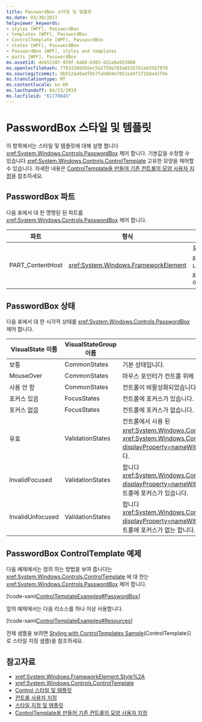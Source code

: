 ```yaml
---
title: PasswordBox 스타일 및 템플릿
ms.date: 03/30/2017
helpviewer_keywords:
- styles [WPF], PasswordBox
- templates [WPF], PasswordBox
- ControlTemplate [WPF], PasswordBox
- states [WPF], PasswordBox
- PasswordBox [WPF], styles and templates
- parts [WPF], PasswordBox
ms.assetid: deb52107-959f-4a60-b303-d21a0a933060
ms.openlocfilehash: 7783330dd56ec5b2759e783a6935761eb3587978
ms.sourcegitcommit: 9b552addadfb57fab0b9e7852ed4f1f1b8a42f8e
ms.translationtype: MT
ms.contentlocale: ko-KR
ms.lasthandoff: 04/23/2019
ms.locfileid: "61770645"
---
```

# <a name="passwordbox-styles-and-templates"></a>PasswordBox 스타일 및 템플릿

이 항목에서는 스타일 및 템플릿에 대해 설명 합니다 <xref:System.Windows.Controls.PasswordBox> 제어 합니다. 기본값을 수정할 수 있습니다 <xref:System.Windows.Controls.ControlTemplate> 고유한 모양을 제어할 수 있습니다. 자세한 내용은 [ControlTemplate을 만들어 기존 컨트롤의 모양 사용자 지정](customizing-the-appearance-of-an-existing-control.md)을 참조하세요.

## <a name="passwordbox-parts"></a>PasswordBox 파트

다음 표에서 대 한 명명된 된 파트를 <xref:System.Windows.Controls.PasswordBox> 제어 합니다.

|파트|형식|설명|
|-|-|-|
|PART_ContentHost|<xref:System.Windows.FrameworkElement>|포함할 수 있는 시각적 요소를 <xref:System.Windows.FrameworkElement>입니다. 텍스트는 <xref:System.Windows.Controls.PasswordBox> 이 요소에 표시 됩니다.|

## <a name="passwordbox-states"></a>PasswordBox 상태

다음 표에서 대 한 시각적 상태를 <xref:System.Windows.Controls.PasswordBox> 제어 합니다.

|VisualState 이름|VisualStateGroup 이름|설명|
|-|-|-|
|보통|CommonStates|기본 상태입니다.|
|MouseOver|CommonStates|마우스 포인터가 컨트롤 위에 있습니다.|
|사용 안 함|CommonStates|컨트롤이 비활성화되었습니다.|
|포커스 있음|FocusStates|컨트롤에 포커스가 있습니다.|
|포커스 없음|FocusStates|컨트롤에 포커스가 없습니다.|
|유효|ValidationStates|컨트롤에서 사용 된 <xref:System.Windows.Controls.Validation> 클래스 및 <xref:System.Windows.Controls.Validation.HasError%2A?displayProperty=nameWithType> 연결 된 속성은 `false`합니다.|
|InvalidFocused|ValidationStates|합니다 <xref:System.Windows.Controls.Validation.HasError%2A?displayProperty=nameWithType> 연결 된 속성은 `true` 가 컨트롤에 포커스가 있습니다.|
|InvalidUnfocused|ValidationStates|합니다 <xref:System.Windows.Controls.Validation.HasError%2A?displayProperty=nameWithType> 연결 된 속성은 `true` 가 컨트롤에 포커스가 없는 합니다.|

## <a name="passwordbox-controltemplate-example"></a>PasswordBox ControlTemplate 예제

다음 예제에서는 정의 하는 방법을 보여 줍니다는 <xref:System.Windows.Controls.ControlTemplate> 에 대 한는 <xref:System.Windows.Controls.PasswordBox> 제어 합니다.

[!code-xaml[ControlTemplateExamples#PasswordBox](~/samples/snippets/csharp/VS_Snippets_Wpf/ControlTemplateExamples/CS/resources/textbox.xaml#passwordbox)]

앞의 예제에서는 다음 리소스를 하나 이상 사용합니다.

[!code-xaml[ControlTemplateExamples#Resources](~/samples/snippets/csharp/VS_Snippets_Wpf/ControlTemplateExamples/CS/resources/shared.xaml#resources)]

전체 샘플을 보려면 [Styling with ControlTemplates Sample](https://github.com/Microsoft/WPF-Samples/tree/master/Styles%20&%20Templates/IntroToStylingAndTemplating)(ControlTemplate으로 스타일 지정 샘플)을 참조하세요.

## <a name="see-also"></a>참고자료

- <xref:System.Windows.FrameworkElement.Style%2A>
- <xref:System.Windows.Controls.ControlTemplate>
- [Control 스타일 및 템플릿](control-styles-and-templates.md)
- [컨트롤 사용자 지정](control-customization.md)
- [스타일 지정 및 템플릿](styling-and-templating.md)
- [ControlTemplate을 만들어 기존 컨트롤의 모양 사용자 지정](customizing-the-appearance-of-an-existing-control.md)
